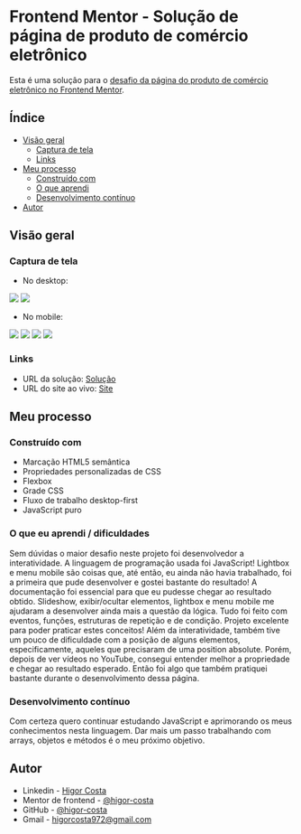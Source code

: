 # Frontend Mentor - Solução de página de produto de comércio eletrônico

Esta é uma solução para o [desafio da página do produto de comércio eletrônico no Frontend Mentor](https://www.frontendmentor.io/challenges/ecommerce-product-page-UPsZ9MJp6). 
## Índice

- [Visão geral](#visão-geral)
  - [Captura de tela](#captura-de-tela)
  - [Links](#links)
- [Meu processo](#meu-processo)
  - [Construído com](#construído-com)
  - [O que aprendi](#o-que-aprendi)
  - [Desenvolvimento contínuo](#desenvolvimento-contínuo)
- [Autor](#autor)


## Visão geral

### Captura de tela

- No desktop:

![](assets/imagens/screenshot/screenshot1.png)
![](assets/imagens/screenshot/screenshot2.png)

- No mobile:

![](assets/imagens/screenshot/screenshot-mobile1.png)
![](assets/imagens/screenshot/screenshot-mobile2.png)
![](assets/imagens/screenshot/screenshot-mobile3.png)
![](assets/imagens/screenshot/screenshot-mobile4.jpeg)

### Links

- URL da solução: [Solução](https://www.frontendmentor.io/solutions/pgina-do-produto-de-comrcio-eletrnico-com-html-css-e-js-HJYhhJ_89)
- URL do site ao vivo: [Site](https://higor-costa.github.io/pagina-de-produto-de-comercio-eletronico/)

## Meu processo

### Construído com

- Marcação HTML5 semântica
- Propriedades personalizadas de CSS
- Flexbox
- Grade CSS
- Fluxo de trabalho desktop-first
- JavaScript puro

### O que eu aprendi / dificuldades

Sem dúvidas o maior desafio neste projeto foi desenvolvedor a interatividade. A linguagem de programação usada foi JavaScript! Lightbox e menu mobile são coisas que, até então, eu ainda não havia trabalhado, foi a primeira que pude desenvolver e gostei bastante do resultado! A documentação foi essencial para que eu pudesse chegar ao resultado obtido. Slideshow, exibir/ocultar elementos, lightbox e menu mobile me ajudaram a desenvolver ainda mais a questão da lógica. Tudo foi feito com eventos, funções, estruturas de repetição e de condição. Projeto excelente para poder praticar estes conceitos!
Além da interatividade, também tive um pouco de dificuldade com a posição de alguns elementos, especificamente, aqueles que precisaram de uma position absolute. Porém, depois de ver vídeos no YouTube, consegui entender melhor a propriedade e chegar ao resultado esperado. Então foi algo que também pratiquei bastante durante o desenvolvimento dessa página.

### Desenvolvimento contínuo

Com certeza quero continuar estudando JavaScript e aprimorando os meus conhecimentos nesta linguagem. Dar mais um passo trabalhando com arrays, objetos e métodos é o meu próximo objetivo.

## Autor

- Linkedin - [Higor Costa](linkedin.com/in/higor-costa-/)
- Mentor de frontend - [@higor-costa](https://www.frontendmentor.io/profile/higor-costa)
- GitHub - [@higor-costa](https://github.com/higor-costa)
- Gmail - [higorcosta972@gmail.com](higorcosta972@gmail.com)
